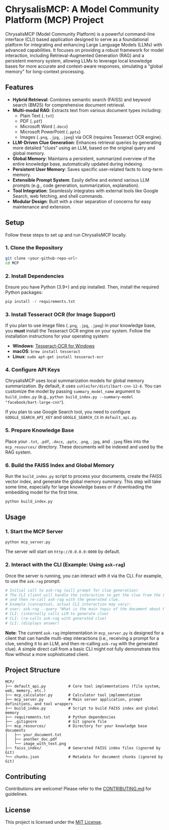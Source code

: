 # ChrysalisMCP: A Model Community Platform (MCP) Project

ChrysalisMCP (Model Community Platform) is a powerful command-line interface (CLI) based application designed to serve as a foundational platform for integrating and enhancing Large Language Models (LLMs) with advanced capabilities. It focuses on providing a robust framework for model interaction, including Retrieval-Augmented Generation (RAG) and a persistent memory system, allowing LLMs to leverage local knowledge bases for more accurate and context-aware responses, simulating a "global memory" for long-context processing.

## Features

-   **Hybrid Retrieval**: Combines semantic search (FAISS) and keyword search (BM25) for comprehensive document retrieval.
-   **Multi-modal RAG**: Extracts text from various document types including:
    -   Plain Text (`.txt`)
    -   PDF (`.pdf`)
    -   Microsoft Word (`.docx`)
    -   Microsoft PowerPoint (`.pptx`)
    -   Images (`.png`, `.jpg`, `.jpeg`) via OCR (requires Tesseract OCR engine).
-   **LLM-Driven Clue Generation**: Enhances retrieval queries by generating more detailed "clues" using an LLM, based on the original query and global memory.
-   **Global Memory**: Maintains a persistent, summarized overview of the entire knowledge base, automatically updated during indexing.
-   **Persistent User Memory**: Saves specific user-related facts to long-term memory.
-   **Extensible Prompt System**: Easily define and extend various LLM prompts (e.g., code generation, summarization, explanation).
-   **Tool Integration**: Seamlessly integrates with external tools like Google Search, web fetching, and shell commands.
-   **Modular Design**: Built with a clear separation of concerns for easy maintenance and extension.

## Setup

Follow these steps to set up and run ChrysalisMCP locally.

### 1. Clone the Repository

```bash
git clone <your-github-repo-url>
cd MCP
```

### 2. Install Dependencies

Ensure you have Python (3.9+) and pip installed. Then, install the required Python packages:

```bash
pip install -r requirements.txt
```

### 3. Install Tesseract OCR (for Image Support)

If you plan to use image files (`.png`, `.jpg`, `.jpeg`) in your knowledge base, you **must** install the Tesseract OCR engine on your system. Follow the installation instructions for your operating system:

-   **Windows**: [Tesseract-OCR for Windows](https://tesseract-ocr.github.io/tessdoc/Installation.html#windows)
-   **macOS**: `brew install tesseract`
-   **Linux**: `sudo apt-get install tesseract-ocr`

### 4. Configure API Keys

ChrysalisMCP uses local summarization models for global memory summarization. By default, it uses `sshleifer/distilbart-cnn-12-6`. You can customize the model by passing `summary_model_name` argument to `build_index.py` (e.g., `python build_index.py --summary-model "facebook/bart-large-cnn"`).

If you plan to use Google Search tool, you need to configure `GOOGLE_SEARCH_API_KEY` and `GOOGLE_SEARCH_CX` in `default_api.py`.

### 5. Prepare Knowledge Base

Place your `.txt`, `.pdf`, `.docx`, `.pptx`, `.png`, `.jpg`, and `.jpeg` files into the `mcp_resources/` directory. These documents will be indexed and used by the RAG system.

### 6. Build the FAISS Index and Global Memory

Run the `build_index.py` script to process your documents, create the FAISS vector index, and generate the global memory summary. This step will take some time, especially for large knowledge bases or if downloading the embedding model for the first time.

```bash
python build_index.py
```

## Usage

### 1. Start the MCP Server

```bash
python mcp_server.py
```

The server will start on `http://0.0.0.0:8000` by default.

### 2. Interact with the CLI (Example: Using `ask-rag`)

Once the server is running, you can interact with it via the CLI. For example, to use the `ask-rag` prompt:

```bash
# Initial call to ask-rag (will prompt for clue generation)
# The CLI client will handle the interaction to get the clue from the LLM
# and then re-call ask-rag with the generated clue.
# Example (conceptual, actual CLI interaction may vary):
# user: ask-rag --query "What is the main topic of the document about RAG?"
# CLI: (internally calls LLM to generate clue)
# CLI: (re-calls ask-rag with generated clue)
# CLI: (displays answer)
```

**Note**: The current `ask-rag` implementation in `mcp_server.py` is designed for a client that can handle multi-step interactions (i.e., receiving a prompt for a clue, sending it to an LLM, and then re-calling `ask-rag` with the generated clue). A simple direct call from a basic CLI might not fully demonstrate this flow without a more sophisticated client.

## Project Structure

```
MCP/
├── default_api.py          # Core tool implementations (file system, web, memory, etc.)
├── mcp_calculator.py       # Calculator tool implementation
├── mcp_server.py           # Main server application, prompt definitions, and tool wrappers
├── build_index.py          # Script to build FAISS index and global memory
├── requirements.txt        # Python dependencies
├── .gitignore              # Git ignore file
├── mcp_resources/          # Directory for your knowledge base documents
│   ├── your_document.txt
│   ├── another_doc.pdf
│   └── image_with_text.png
├── faiss_index/            # Generated FAISS index files (ignored by Git)
└── chunks.json             # Metadata for document chunks (ignored by Git)
```

## Contributing

Contributions are welcome! Please refer to the [CONTRIBUTING.md](CONTRIBUTING.md) for guidelines.

## License

This project is licensed under the [MIT License](LICENSE).